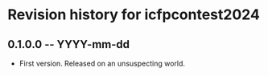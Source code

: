# Revision history for icfpcontest2024

## 0.1.0.0 -- YYYY-mm-dd

* First version. Released on an unsuspecting world.
